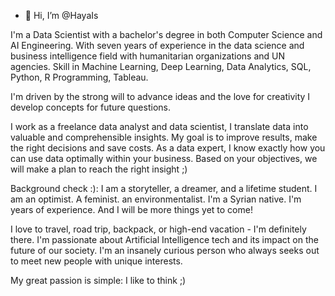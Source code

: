 - 👋 Hi, I’m @HayaIs

I'm a Data Scientist with a bachelor's degree in both Computer Science and AI Engineering. With seven years of experience in the data science and business intelligence field with humanitarian organizations and UN agencies. Skill in Machine Learning, Deep Learning, Data Analytics, SQL, Python, R Programming, Tableau.

I'm driven by the strong will to advance ideas and the love for creativity I develop concepts for future questions. 

I work as a freelance data analyst and data scientist, I translate data into valuable and comprehensible insights. My goal is to improve results, make the right decisions and save costs. As a data expert, I know exactly how you can use data optimally within your business. Based on your objectives, we will make a plan to reach the right insight ;) 

Background check :):  I am a storyteller, a dreamer, and a lifetime student. I am an optimist. A feminist. an environmentalist. I'm a Syrian native. I'm years of experience. And I will be more things yet to come!

I love to travel, road trip, backpack, or high-end vacation - I'm definitely there. I'm passionate about Artificial Intelligence tech and its impact on the future of our society. I'm an insanely curious person who always seeks out to meet new people with unique interests.

My great passion is simple: I like to think ;)

<!---
HayaIs/HayaIs is a ✨ special ✨ repository because its `README.md` (this file) appears on your GitHub profile.
You can click the Preview link to take a look at your changes.
--->
